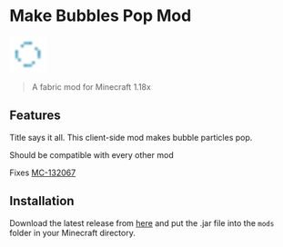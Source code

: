 # Make Bubbles Pop Mod

<img src="src/main/resources/assets/make_bubbles_pop/icon.png" width="64" height="64">

> A fabric mod for Minecraft 1.18x

## Features

Title says it all. This client-side mod makes bubble particles pop.

Should be compatible with every other mod

Fixes [MC-132067](https://bugs.mojang.com/browse/MC-132067)

## Installation

Download the latest release from [here](https://github.com/Tschipcraft/fabric_make_bubbles_pop_mod/releases/latest) and put the .jar file into the `mods` folder in your Minecraft directory.
